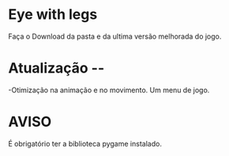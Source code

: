 # Eye with legs
Faça o Download da pasta e da ultima versão melhorada do jogo.

# Atualização --
-Otimização na animação e no movimento. Um menu de jogo.

# AVISO
É obrigatório ter a biblioteca pygame instalado.
